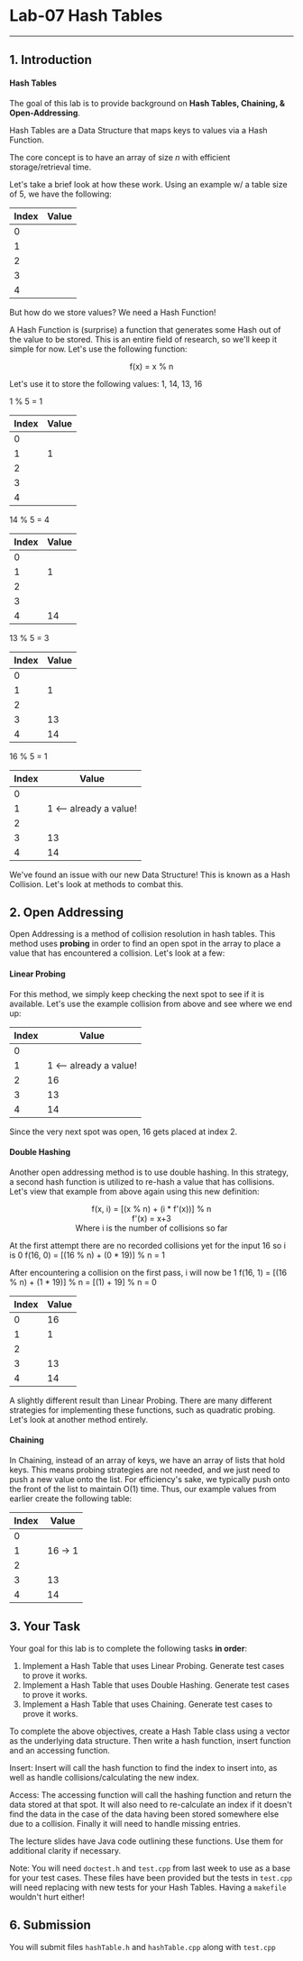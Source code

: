 # Lab-07 Hash Tables
---

## 1. Introduction

#### Hash Tables

The goal of this lab is to provide background on **Hash Tables, Chaining, & Open-Addressing**.

Hash Tables are a Data Structure that maps keys to values via a Hash Function.

The core concept is to have an array of size *n* with efficient storage/retrieval time.

Let's take a brief look at how these work. Using an example w/ a table size of 5, we have the following:

| Index | Value |
| ----- | ----- |
| 0     |       |
| 1     |       |
| 2     |       |
| 3     |       |
| 4     |       |

But how do we store values? We need a Hash Function!

A Hash Function is (surprise) a function that generates some Hash out of the value to be stored. This is an entire field of research, so we'll keep it simple for now. Let's use the following function:

<center>f(x) = x % n </center>

Let's use it to store the following values: 1, 14, 13, 16

1 % 5 = 1

| Index | Value |
| ----- | ----- |
| 0     |       |
| 1     | 1     |
| 2     |       |
| 3     |       |
| 4     |       |

14 % 5 = 4

| Index | Value |
| ----- | ----- |
| 0     |       |
| 1     | 1     |
| 2     |       |
| 3     |       |
| 4     | 14    |

13 % 5 = 3

| Index | Value |
| ----- | ----- |
| 0     |       |
| 1     | 1     |
| 2     |       |
| 3     | 13    |
| 4     | 14    |

16 % 5 = 1

| Index | Value                  |
| ----- | ---------------------- |
| 0     |                        |
| 1     | 1 <-- already a value! |
| 2     |                        |
| 3     | 13                     |
| 4     | 14                     |

We've found an issue with our new Data Structure! This is known as a Hash Collision. Let's look at methods to combat this.

## 2. Open Addressing

Open Addressing is a method of collision resolution in hash tables. This method uses **probing** in order to find an open spot in the array to place a value that has encountered a collision. Let's look at a few:

#### Linear Probing

For this method, we simply keep checking the next spot to see if it is available. Let's use the example collision from above and see where we end up:

| Index | Value                  |
| ----- | ---------------------- |
| 0     |                        |
| 1     | 1 <-- already a value! |
| 2     | 16                     |
| 3     | 13                     |
| 4     | 14                     |

Since the very next spot was open, 16 gets placed at index 2.

#### Double Hashing

Another open addressing method is to use double hashing. In this strategy, a second hash function is utilized to re-hash a value that has collisions. Let's view that example from above again using this new definition:

<center>f(x, i) = [(x % n) + (i * f'(x))] % n</center>

<center>f'(x) = x+3</center>
<center>Where i is the number of collisions so far</center>

At the first attempt there are no recorded collisions yet for the input 16 so i is 0
f(16, 0) = [(16 % n) + (0 * 19)] % n = 1

After encountering a collision on the first pass, i will now be 1
f(16, 1) = [(16 % n) + (1 * 19)] % n = [(1) + 19] % n = 0

| Index | Value |
| ----- | ----- |
| 0     | 16    |
| 1     | 1     |
| 2     |       |
| 3     | 13    |
| 4     | 14    |

A slightly different result than Linear Probing. There are many different strategies for implementing these functions, such as quadratic probing. Let's look at another method entirely.

#### Chaining

In Chaining, instead of an array of keys, we have an array of lists that hold keys. This means probing strategies are not needed, and we just need to push a new value onto the list. For efficiency's sake, we typically push onto the front of the list to maintain O(1) time. Thus, our example values from earlier create the following table:

| Index | Value   |
| ----- | ------- |
| 0     |         |
| 1     | 16 -> 1 |
| 2     |         |
| 3     | 13      |
| 4     | 14      |



## 3. Your Task 

Your goal for this lab is to complete the following tasks **in order**:

1. Implement a Hash Table that uses Linear Probing. Generate test cases to prove it works.
2. Implement a Hash Table that uses Double Hashing. Generate test cases to prove it works.
3. Implement a Hash Table that uses Chaining. Generate test cases to prove it works.

To complete the above objectives, create a Hash Table class using a vector as the underlying data structure. Then write a hash function, insert function and an accessing function.

Insert: Insert will call the hash function to find the index to insert into, as well as handle collisions/calculating the new index.

Access: The accessing function will call the hashing function and return the data stored at that spot. It will also need to re-calculate an index if it
        doesn't find the data in the case of the data having been stored somewhere else due to a collision. Finally it will need to handle missing entries.

The lecture slides have Java code outlining these functions. Use them for additional clarity if necessary.

Note: You will need `doctest.h` and `test.cpp` from last week to use as a base for your test cases. These files have been provided but the tests in `test.cpp` will need replacing with new tests for your Hash Tables. Having a `makefile` wouldn't hurt either!


## 6. Submission
You will submit files `hashTable.h` and `hashTable.cpp` along with `test.cpp`
